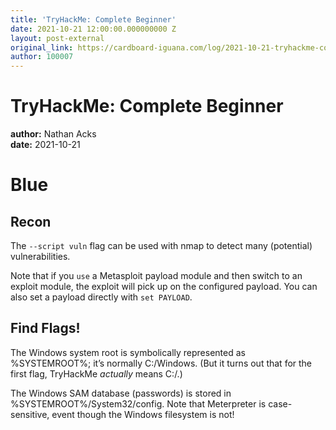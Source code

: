 ```yaml
---
title: 'TryHackMe: Complete Beginner'
date: 2021-10-21 12:00:00.000000000 Z
layout: post-external
original_link: https://cardboard-iguana.com/log/2021-10-21-tryhackme-complete-beginner.html
author: 100007
---
```


# TryHackMe: Complete Beginner

**author:** Nathan Acks  
**date:** 2021-10-21

# Blue

## Recon

The `--script vuln` flag can be used with nmap to detect many (potential) vulnerabilities.

Note that if you `use` a Metasploit payload module and then switch to an exploit module, the exploit will pick up on the configured payload. You can also set a payload directly with `set PAYLOAD`.

## Find Flags!

The Windows system root is symbolically represented as %SYSTEMROOT%; it’s normally C:/Windows. (But it turns out that for the first flag, TryHackMe _actually_ means C:/.)

The Windows SAM database (passwords) is stored in %SYSTEMROOT%/System32/config. Note that Meterpreter is case-sensitive, event though the Windows filesystem is not!

